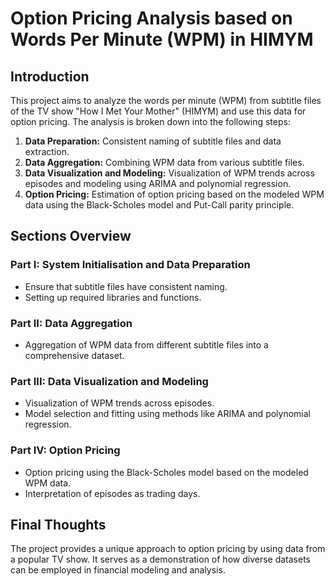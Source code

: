 
# Option Pricing Analysis based on Words Per Minute (WPM) in HIMYM

## Introduction
This project aims to analyze the words per minute (WPM) from subtitle files of the TV show "How I Met Your Mother" (HIMYM) and use this data for option pricing. The analysis is broken down into the following steps:

1. **Data Preparation:** Consistent naming of subtitle files and data extraction.
2. **Data Aggregation:** Combining WPM data from various subtitle files.
3. **Data Visualization and Modeling:** Visualization of WPM trends across episodes and modeling using ARIMA and polynomial regression.
4. **Option Pricing:** Estimation of option pricing based on the modeled WPM data using the Black-Scholes model and Put-Call parity principle.

## Sections Overview

### Part I: System Initialisation and Data Preparation
- Ensure that subtitle files have consistent naming.
- Setting up required libraries and functions.

### Part II: Data Aggregation
- Aggregation of WPM data from different subtitle files into a comprehensive dataset.

### Part III: Data Visualization and Modeling
- Visualization of WPM trends across episodes.
- Model selection and fitting using methods like ARIMA and polynomial regression.

### Part IV: Option Pricing
- Option pricing using the Black-Scholes model based on the modeled WPM data.
- Interpretation of episodes as trading days.

## Final Thoughts
The project provides a unique approach to option pricing by using data from a popular TV show. It serves as a demonstration of how diverse datasets can be employed in financial modeling and analysis.